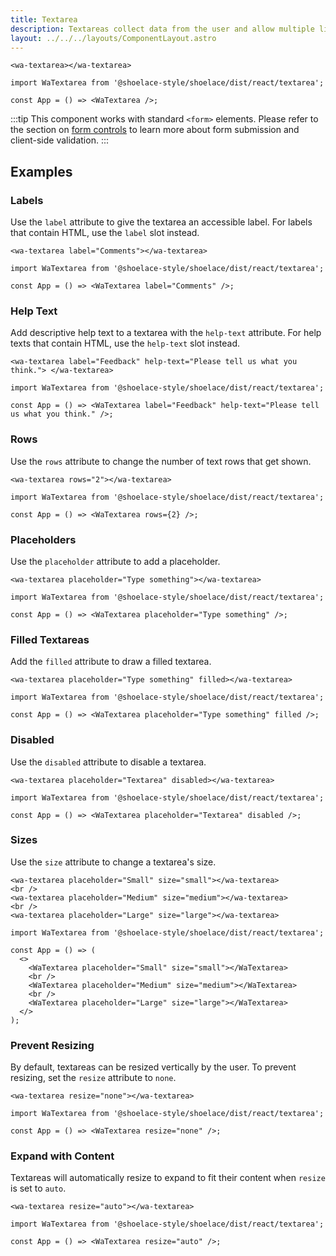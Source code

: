 ```yaml
---
title: Textarea
description: Textareas collect data from the user and allow multiple lines of text.
layout: ../../../layouts/ComponentLayout.astro
---
```


```html:preview
<wa-textarea></wa-textarea>
```

```jsx:react
import WaTextarea from '@shoelace-style/shoelace/dist/react/textarea';

const App = () => <WaTextarea />;
```

:::tip
This component works with standard `<form>` elements. Please refer to the section on [form controls](/getting-started/form-controls) to learn more about form submission and client-side validation.
:::

## Examples

### Labels

Use the `label` attribute to give the textarea an accessible label. For labels that contain HTML, use the `label` slot instead.

```html:preview
<wa-textarea label="Comments"></wa-textarea>
```

```jsx:react
import WaTextarea from '@shoelace-style/shoelace/dist/react/textarea';

const App = () => <WaTextarea label="Comments" />;
```

### Help Text

Add descriptive help text to a textarea with the `help-text` attribute. For help texts that contain HTML, use the `help-text` slot instead.

```html:preview
<wa-textarea label="Feedback" help-text="Please tell us what you think."> </wa-textarea>
```

```jsx:react
import WaTextarea from '@shoelace-style/shoelace/dist/react/textarea';

const App = () => <WaTextarea label="Feedback" help-text="Please tell us what you think." />;
```

### Rows

Use the `rows` attribute to change the number of text rows that get shown.

```html:preview
<wa-textarea rows="2"></wa-textarea>
```

```jsx:react
import WaTextarea from '@shoelace-style/shoelace/dist/react/textarea';

const App = () => <WaTextarea rows={2} />;
```

### Placeholders

Use the `placeholder` attribute to add a placeholder.

```html:preview
<wa-textarea placeholder="Type something"></wa-textarea>
```

```jsx:react
import WaTextarea from '@shoelace-style/shoelace/dist/react/textarea';

const App = () => <WaTextarea placeholder="Type something" />;
```

### Filled Textareas

Add the `filled` attribute to draw a filled textarea.

```html:preview
<wa-textarea placeholder="Type something" filled></wa-textarea>
```

```jsx:react
import WaTextarea from '@shoelace-style/shoelace/dist/react/textarea';

const App = () => <WaTextarea placeholder="Type something" filled />;
```

### Disabled

Use the `disabled` attribute to disable a textarea.

```html:preview
<wa-textarea placeholder="Textarea" disabled></wa-textarea>
```

```jsx:react
import WaTextarea from '@shoelace-style/shoelace/dist/react/textarea';

const App = () => <WaTextarea placeholder="Textarea" disabled />;
```

### Sizes

Use the `size` attribute to change a textarea's size.

```html:preview
<wa-textarea placeholder="Small" size="small"></wa-textarea>
<br />
<wa-textarea placeholder="Medium" size="medium"></wa-textarea>
<br />
<wa-textarea placeholder="Large" size="large"></wa-textarea>
```

```jsx:react
import WaTextarea from '@shoelace-style/shoelace/dist/react/textarea';

const App = () => (
  <>
    <WaTextarea placeholder="Small" size="small"></WaTextarea>
    <br />
    <WaTextarea placeholder="Medium" size="medium"></WaTextarea>
    <br />
    <WaTextarea placeholder="Large" size="large"></WaTextarea>
  </>
);
```

### Prevent Resizing

By default, textareas can be resized vertically by the user. To prevent resizing, set the `resize` attribute to `none`.

```html:preview
<wa-textarea resize="none"></wa-textarea>
```

```jsx:react
import WaTextarea from '@shoelace-style/shoelace/dist/react/textarea';

const App = () => <WaTextarea resize="none" />;
```

### Expand with Content

Textareas will automatically resize to expand to fit their content when `resize` is set to `auto`.

```html:preview
<wa-textarea resize="auto"></wa-textarea>
```

```jsx:react
import WaTextarea from '@shoelace-style/shoelace/dist/react/textarea';

const App = () => <WaTextarea resize="auto" />;
```